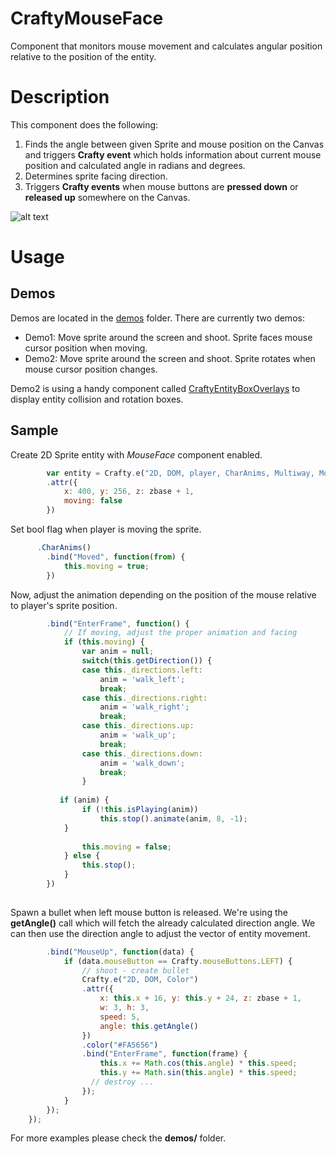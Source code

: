 CraftyMouseFace
===============

Component that monitors mouse movement and calculates angular position relative to the position of the entity.

# Description

This component does the following:

  1. Finds the angle between given Sprite and mouse position on the Canvas and triggers **Crafty event** which holds 
information about current mouse position and calculated angle in radians and degrees.
  2. Determines sprite facing direction.
  3. Triggers **Crafty events** when mouse buttons are **pressed down** or **released up** somewhere on the Canvas.

![alt text](http://i28.tinypic.com/2llj7e8.png "2D coordinates")

# Usage

## Demos

Demos are located in the [demos](https://github.com/petarov/CraftyMouseFace/tree/master/demos) folder. There are currently two demos:
  * Demo1: Move sprite around the screen and shoot. Sprite faces mouse cursor position when moving.
  * Demo2: Move sprite around the screen and shoot. Sprite rotates when mouse cursor position changes.

Demo2 is using a handy component called [CraftyEntityBoxOverlays](https://github.com/towbi/CraftyEntityBoxOverlays) to display entity collision and rotation boxes.

## Sample

Create 2D Sprite entity with *MouseFace* component enabled.

```javascript
    	var entity = Crafty.e("2D, DOM, player, CharAnims, Multiway, MouseFace")
        .attr({
            x: 400, y: 256, z: zbase + 1,
            moving: false
        })
```

Set bool flag when player is moving the sprite.

```javascript
      .CharAnims()
    	.bind("Moved", function(from) {
    		this.moving = true;
    	})
```

Now, adjust the animation depending on the position of the mouse relative to player's sprite position.

```javascript
    	.bind("EnterFrame", function() {
    		// If moving, adjust the proper animation and facing
    		if (this.moving) {
	    		var anim = null;
	    		switch(this.getDirection()) {
	    		case this._directions.left:
	    			anim = 'walk_left';
	    			break;
	    		case this._directions.right:
	    			anim = 'walk_right';
	    			break;
	    		case this._directions.up:
	    			anim = 'walk_up';
	    			break;
	    		case this._directions.down:
	    			anim = 'walk_down';
	    			break;    			
	    		}
	    		
           if (anim) {
            	if (!this.isPlaying(anim))
            		this.stop().animate(anim, 8, -1); 
        	}
	            
	            this.moving = false;
    		} else {
    			this.stop();
    		} 
    	})
      
```

Spawn a bullet when left mouse button is released. We're using the **getAngle()** call which will fetch the already calculated direction angle.
We can then use the direction angle to adjust the vector of entity movement.

```javascript
    	.bind("MouseUp", function(data) {
			if (data.mouseButton == Crafty.mouseButtons.LEFT) {
				// shoot - create bullet
				Crafty.e("2D, DOM, Color")
				.attr({
					x: this.x + 16, y: this.y + 24, z: zbase + 1,
					w: 3, h: 3,
					speed: 5,
					angle: this.getAngle()
				})
				.color("#FA5656")
				.bind("EnterFrame", function(frame) {
					this.x += Math.cos(this.angle) * this.speed;
					this.y += Math.sin(this.angle) * this.speed;
				  // destroy ...
				});
			}
		});
    });
```

For more examples please check the **demos/** folder.
